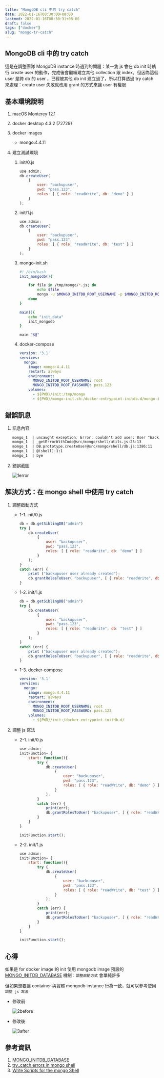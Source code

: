 ```yaml
---
title: "MongoDB cli 中的 try catch"
date: 2022-01-16T00:30:00+08:00
lastmod: 2022-01-16T00:30:31+08:00
draft: false
tags: ["docker"]
slug: "mongo-tr-catch"
---
```


## MongoDB cli 中的 try catch

這是在調整團隊 MongoDB instance 時遇到的問題：某一隻 js 會在 db init 時執行 create user 的動作，完成後會繼續建立其他 collection 跟 index，但因為這個 user 是跨 db 的 user ，已經被其他 db init 建立過了，所以打算透過 try catch 來處理：create user 失敗就改用 grant 的方式來讓 user 有權限

## 基本環境說明

1. macOS Monterey 12.1
2. docker desktop 4.3.2 (72729)
3. docker images

    - mongo:4.4.11

4. 建立測試環境

    1. init/0.js

        ```js
        use admin;
        db.createUser(
            {
                user: "backupuser",
                pwd: "pass.123",
                roles: [ { role: "readWrite", db: "demo" } ]
            }
        );
        ```

    2. init/1.js

        ```js
        use admin;
        db.createUser(
            {
                user: "backupuser",
                pwd: "pass.123",
                roles: [ { role: "readWrite", db: "test" } ]
            }
        );
        ```

    3. mongo-init.sh

        ```bash
        #! /bin/bash
        init_mongodb(){
        
            for file in /tmp/mongo/*.js; do
                echo $file
                mongo -u $MONGO_INITDB_ROOT_USERNAME -p $MONGO_INITDB_ROOT_PASSWORD < $file
            done
        }
        
        main(){
            echo "init_data"
            init_mongodb
        }
        
        main "$@"
        ```

    4. docker-compose

        ```yaml
        version: '3.1'
        services:
          mongo:
            image: mongo:4.4.11
            restart: always
            environment:
              MONGO_INITDB_ROOT_USERNAME: root
              MONGO_INITDB_ROOT_PASSWORD: pass.123
            volumes:
              - ${PWD}/init:/tmp/mongo
              - ${PWD}/mongo-init.sh:/docker-entrypoint-initdb.d/mongo-init.sh
        ```

## 錯誤訊息

1. 訊息內容

    ```txt
    mongo_1  | uncaught exception: Error: couldn't add user: User "backupuser@admin" already exists :
    mongo_1  | _getErrorWithCode@src/mongo/shell/utils.js:25:13
    mongo_1  | DB.prototype.createUser@src/mongo/shell/db.js:1386:11
    mongo_1  | @(shell):1:1
    mongo_1  | bye
    ```

2. 錯誤截圖

    ![1error](https://user-images.githubusercontent.com/3851540/149724467-2764c887-7780-4373-9095-aaec29e786f1.png)

## 解決方式：在 mongo shell 中使用 try catch

1. 調整啟動方式

    - 1-1. init/0.js

        ```js
        db = db.getSiblingDB("admin")
        try {
            db.createUser(
                {
                    user: "backupuser",
                    pwd: "pass.123",
                    roles: [ { role: "readWrite", db: "demo" } ]
                }
            );
        }
        catch (err) {
            print ("backupuser user already created");
            db.grantRolesToUser( "backupuser", [ { role: "readWrite", db: "demo" }] );
        }
        ```

    - 1-2. init/1.js

        ```js
        db = db.getSiblingDB("admin")
        try {
            db.createUser(
                {
                    user: "backupuser",
                    pwd: "pass.123",
                    roles: [ { role: "readWrite", db: "test" } ]
                }
            );
        }
        catch (err) {
            print ("backupuser user already created");
            db.grantRolesToUser( "backupuser", [ { role: "readWrite", db: "test" }] );
        }
        ```

    - 1-3. docker-compose

        ```yaml
        version: '3.1'
        services:
          mongo:
            image: mongo:4.4.11
            restart: always
            environment:
              MONGO_INITDB_ROOT_USERNAME: root
              MONGO_INITDB_ROOT_PASSWORD: pass.123
            volumes:
              - ${PWD}/init:/docker-entrypoint-initdb.d/
        ```

2. 調整 js 寫法

    - 2-1. init/0.js

        ```js
        use admin;
        initFunction= {
            start: function(){
                try {
                    db.createUser(
                        {
                            user: "backupuser",
                            pwd: "pass.123",
                            roles: [ { role: "readWrite", db: "demo" } ]
                        }
                    );
                }
                catch (err) {
                    print(err);
                    db.grantRolesToUser( "backupuser", [ { role: "readWrite", db: "demo" }] );
                }
            }
        }
        
        initFunction.start();
        ```

    - 2-2. init/1.js

        ```js
        use admin;
        initFunction= {
            start: function(){
                try {
                    db.createUser(
                        {
                            user: "backupuser",
                            pwd: "pass.123",
                            roles: [ { role: "readWrite", db: "test" } ]
                        }
                    );
                }
                catch (err) {
                    print(err);
                    db.grantRolesToUser( "backupuser", [ { role: "readWrite", db: "test" }] );
                }
            }
        }
        
        initFunction.start();
        ```

## 心得

如果是 for docker image 的 init 使用 mongodb image 預設的 [MONGO_INITDB_DATABASE](https://hub.docker.com/_/mongo?tab=description) 機制：`調整啟動方式` 會單純許多

但如果想要讓 container 與實體 mongodb instance 行為一致，就可以參考使用 `調整 js 寫法`

- 修改前

    ![2before](https://user-images.githubusercontent.com/3851540/149724486-e730337c-13cd-413a-9974-7ed822ed849f.png)

- 修改後

    ![3after](https://user-images.githubusercontent.com/3851540/149724489-0711ec04-a529-43c0-baa0-d4eb1a04d518.png)

## 參考資訊

1. [MONGO_INITDB_DATABASE](https://hub.docker.com/_/mongo?tab=description)
2. [try..catch errors in mongo shell](https://stackoverflow.com/a/56479750)
3. [Write Scripts for the mongo Shell](https://docs.mongodb.com/manual/tutorial/write-scripts-for-the-mongo-shell/)
